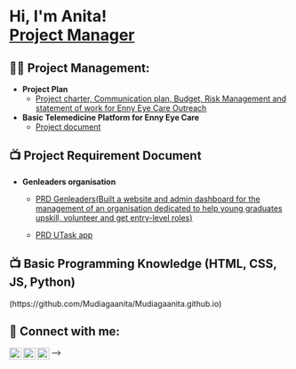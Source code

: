 <h1>Hi, I'm Anita! <br/> <a href="https://www.linkedin.com/in/anita-mudiaga/">Project Manager</a> </h1>

<h2>👨‍💻 Project Management:</h2>

- <b>Project Plan</b>
  - [Project charter, Communication plan, Budget, Risk Management and statement of work for Enny Eye Care Outreach](https://docs.google.com/spreadsheets/d/175lCxf91nqBmrAf1zFkmZjtBKjQhiQwhbLsaY2CZZeM/edit#gid=300282276)
- <b>Basic Telemedicine Platform for Enny Eye Care</b>
  - [Project document](https://docs.google.com/document/d/1MQtlKdVwVgVPNOvffQsF4hOakXcJILdPpjZw45VbV1Y/edit?usp=sharing)



<h2>📺 Project Requirement Document</h2>

- <b>Genleaders organisation</b>

  - [PRD Genleaders(Built a website and admin dashboard for the management of an organisation dedicated to help young graduates upskill, volunteer and get entry-level roles)](https://docs.google.com/document/d/1R9U_THuNQJhxT5N2HeuqKbsGhtqw3tE8Jn4RwvalGm4/edit?usp=sharing)

  - [PRD UTask app](https://docs.google.com/document/d/1yfy49S4-b2OpYNtUu-ysyB47CMpxd8oF/edit?usp=sharing&ouid=103226260124679942077&rtpof=true&sd=true)



<h2>📺 Basic Programming Knowledge (HTML, CSS, JS, Python)</h2>
(https://github.com/Mudiagaanita/Mudiagaanita.github.io)



<h2> 🤳 Connect with me:</h2>


[<img align="left" alt="AnitaMudiaga | Twitter" width="22px" src="https://cdn.jsdelivr.net/npm/simple-icons@v3/icons/twitter.svg" />][twitter]
[<img align="left" alt="AnitaMudiaga  | LinkedIn" width="22px" src="https://cdn.jsdelivr.net/npm/simple-icons@v3/icons/linkedin.svg" />][linkedin]
[<img align="left" alt="AnitaMudiaga  | Instagram" width="22px" src="https://cdn.jsdelivr.net/npm/simple-icons@v3/icons/instagram.svg" />][instagram]

[twitter]: https://twitter.com/_1eyedoc
[instagram]: https://www.instagram.com/anitamudiaga/
[linkedin]: https://linkedin.com/in/anita-mudiaga/



-->
